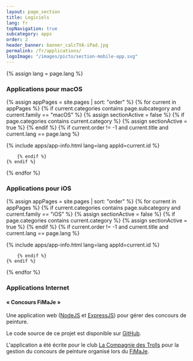 ```yaml
---
layout: page_section
title: Logiciels
lang: fr
topNavigation: true
subcategory: apps
order: 2
header_banner: banner_calcTVA-iPad.jpg
permalink: /fr/applications/
logoImage: "/images/picto/section-mobile-app.svg"
---
```


{% assign lang = page.lang %}

### Applications pour macOS

{% assign appPages = site.pages | sort: "order" %}
{% for current in appPages %}
    {% if current.categories contains page.subcategory and current.family == "macOS" %}
        {%  assign sectionActive = false %}
        {% if page.categories contains current.category %}
            {%  assign sectionActive = true %}
        {% endif %}
        {% if current.order != -1 and current.title and current.lang == page.lang %}

{% include apps/app-info.html lang=lang appId=current.id %}

        {% endif %}
    {% endif %}
{% endfor %}

### Applications pour iOS

{% assign appPages = site.pages | sort: "order" %}
{% for current in appPages %}
    {% if current.categories contains page.subcategory and current.family == "iOS" %}
        {%  assign sectionActive = false %}
        {% if page.categories contains current.category %}
            {%  assign sectionActive = true %}
        {% endif %}
        {% if current.order != -1 and current.title and current.lang == page.lang %}

{% include apps/app-info.html lang=lang appId=current.id %}

        {% endif %}
    {% endif %}
{% endfor %}


### Applications Internet

#### « Concours FiMaJe »

Une application web 
([NodeJS](http://nodejs.org/) et [ExpressJS](http://expressjs.com/fr/)) 
pour gérer des concours de peinture.

Le code source de ce projet est disponible sur 
[GitHub](https://github.com/sylvaingml/FiMaJe-concours).

L'application a été écrite pour le club 
[La Compagnie des Trolls](http://LaCompagnieDesTrolls.fr/) 
pour la gestion du concours de peinture organisé lors du
[FiMaJe](http://FiMaJe.fr).


